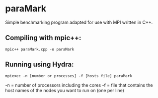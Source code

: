 # paraMark

Simple benchmarking program adapted for use with MPI written in C++.


## Compiling with mpic++:

```
mpic++ paraMark.cpp -o paraMark
```

## Running using Hydra:

```
mpiexec -n [number or processes] -f [hosts file] paraMark
```

-n = number of processors including the cores
-f = file that contains the host names of the nodes you want to run on (one per line)
